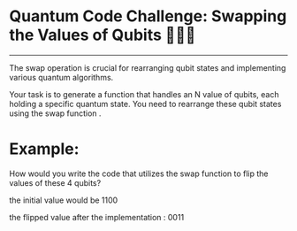 
# Quantum Code Challenge: Swapping the Values of Qubits 👨🏻‍💻
---


The swap operation is crucial for rearranging qubit states and implementing various quantum algorithms. 

Your task is to generate a function that handles an N value of qubits, each holding a specific quantum state. You need to rearrange these qubit states using the swap function . 

# Example:
How would you write the code that utilizes the swap function to flip the values of these 4 qubits? 

the initial value would be 1100

the flipped value after the implementation : 0011 
